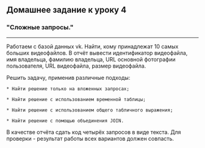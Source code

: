 ## Домашнее задание к уроку 4 ##

### "Сложные запросы." ###

---

Работаем с базой данных vk. Найти, кому принадлежат 10 самых больших видеофайлов. В отчёт вывести идентификатор видеофайла, имя владельца, фамилию владельца, URL основной фотографии пользователя, URL видеофайла, размер видеофайла.

Решить задачу, применив различные подходы:

    * Найти решение только на вложенных запросах;
    
    * Найти решение с использованием временной таблицы;
    
    * Найти решение с использованием общего табличного выражения;
    
    * Найти решение с помощью объединения JOIN.

В качестве отчёта сдать код четырёх запросов в виде текста. Для проверки - результат работы всех вариантов должен совпасть.

